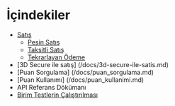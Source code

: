 # İçindekiler
* [Satış](/docs/satis.md)
    * [Peşin Satış](docs/satis.md#pesin-satis)
    * [Taksitli Satış](/docs/satis.md#taksitli-satis)
    * [Tekrarlayan Ödeme](/docs/satis.md#tekrarlayan-odeme)
* [3D Secure ile satış] (/docs/3d-secure-ile-satis.md)
* [Puan Sorgulama] (/docs/puan_sorgulama.md)
* [Puan Kullanımı] (/docs/puan_kullanimi.md)
* API Referans Dökümanı
* [Birim Testlerin Çalıştırılması](/docs/birim_testlerin_calistirilmasi.md)
